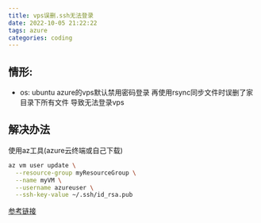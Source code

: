 ```yaml
---
title: vps误删.ssh无法登录
date: 2022-10-05 21:22:22
tags: azure
categories: coding
---
```


## 情形:
- os: ubuntu
azure的vps默认禁用密码登录
再使用rsync同步文件时误删了家目录下所有文件
导致无法登录vps
<!-- more -->
## 解决办法
使用az工具(azure云终端或自己下载)
```bash
az vm user update \
  --resource-group myResourceGroup \
  --name myVM \
  --username azureuser \
  --ssh-key-value ~/.ssh/id_rsa.pub
```
[参考链接](https://learn.microsoft.com/zh-cn/azure/virtual-machines/extensions/vmaccess#code-try-0)